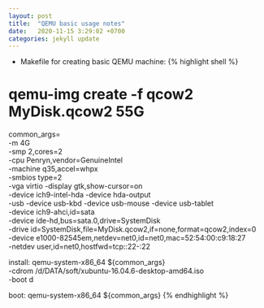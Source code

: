 ```yaml
---
layout: post
title:  "QEMU basic usage notes"
date:   2020-11-15 3:29:02 +0700
categories: jekyll update
---
```


- Makefile for creating basic QEMU machine:
{% highlight shell %}
# qemu-img create -f qcow2 MyDisk.qcow2 55G

common_args= \
 -m 4G \
 -smp 2,cores=2 \
 -cpu Penryn,vendor=GenuineIntel \
 -machine q35,accel=whpx \
 -smbios type=2 \
 -vga virtio -display gtk,show-cursor=on \
 -device ich9-intel-hda -device hda-output \
 -usb -device usb-kbd -device usb-mouse -device usb-tablet \
 -device ich9-ahci,id=sata \
 -device ide-hd,bus=sata.0,drive=SystemDisk \
 -drive id=SystemDisk,file=MyDisk.qcow2,if=none,format=qcow2,index=0 \
 -device e1000-82545em,netdev=net0,id=net0,mac=52:54:00:c9:18:27 \
 -netdev user,id=net0,hostfwd=tcp::22-:22

install:
	qemu-system-x86_64 ${common_args} \
	 -cdrom /d/DATA/soft/xubuntu-16.04.6-desktop-amd64.iso \
	 -boot d

boot:
	qemu-system-x86_64 ${common_args}
{% endhighlight %}
